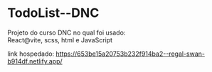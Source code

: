 # TodoList--DNC
Projeto do curso DNC no qual foi usado:  
React@vite, scss, html e JavaScript

link hospedado: https://653be15a20753b232f914ba2--regal-swan-b914df.netlify.app/
